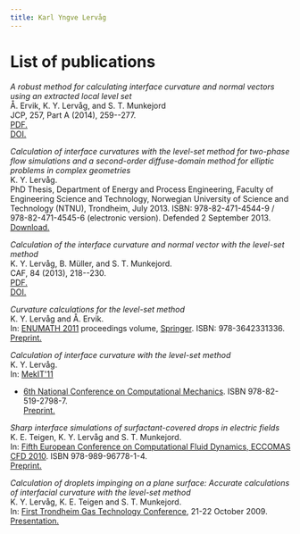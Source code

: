 ```yaml
---
title: Karl Yngve Lervåg
---
```


# List of publications

*A robust method for calculating interface curvature and normal vectors using
  an extracted local level set*
<br />Å. Ervik, K. Y. Lervåg, and S. T. Munkejord
<br />JCP, 257, Part A (2014), 259--277.
<br /><a href="files/ervik14_lolex.pdf"> PDF.</a>
<br /><a href="http://dx.doi.org/10.1016/j.jcp.2013.09.053"> DOI.</a>

*Calculation of interface curvatures with the level-set method for two-phase
  flow simulations and a second-order diffuse-domain method for elliptic
  problems in complex geometries*
<br />K. Y. Lervåg.
<br />PhD Thesis, Department of Energy and Process Engineering, Faculty
of Engineering Science and Technology, Norwegian University of
Science and Technology (NTNU), Trondheim, July 2013.  ISBN:
978-82-471-4544-9 / 978-82-471-4545-6 (electronic version).  Defended
  2 September 2013.
<br /><a href="files/thesis.pdf"> Download.</a>

*Calculation of the interface curvature and normal vector with the level-set
  method*
<br />K. Y. Lervåg, B. Müller, and S. T. Munkejord.
<br />CAF, 84 (2013), 218--230.
<br /><a href="files/lervag_caf2013.pdf"> PDF.</a>
<br /><a href="http://dx.doi.org/10.1016/j.compfluid.2013.06.004"> DOI.</a>

*Curvature calculations for the level-set method*
<br />K. Y. Lervåg and Å. Ervik.
<br />In: <a href="http://goo.gl/PcZrT">ENUMATH 2011</a> proceedings
volume, <a href="http://goo.gl/rynzr">Springer</a>.
ISBN: 978-3642331336.
<br /><a href="files/lervag_enumath2011.pdf"> Preprint.</a>

*Calculation of interface curvature with the level-set method*
<br />K. Y. Lervåg.
<br />In: <a href="http://www.ntnu.no/mekit11/mekit-11"> MekIT'11
- 6th National Conference on Computational Mechanics</a>.
ISBN 978-82-519-2798-7.
<br /><a href="files/lervag_mekit2011.pdf"> Preprint.</a>

*Sharp interface simulations of surfactant-covered drops in electric fields*
<br />K. E. Teigen, K. Y. Lervåg and S. T. Munkejord.
<br />In: <a href="http://www.eccomas-cfd2010.org/"> Fifth European
Conference on Computational Fluid Dynamics, ECCOMAS CFD 2010</a>.
ISBN 978-989-96778-1-4.
<br /><a href="files/teigen10.pdf">Preprint.</a>

*Calculation of droplets impinging on a plane surface: Accurate calculations of
  interfacial curvature with the level-set method*
<br />K. Y. Lervåg, K. E. Teigen and S. T. Munkejord.
<br />In: <a href="http://www.sintef.no/Projectweb/Trondheim_GTS/">
First Trondheim Gas Technology Conference</a>, 21-22 October 2009.
<br /><a href="files/lervag09.pdf">Presentation.</a>

